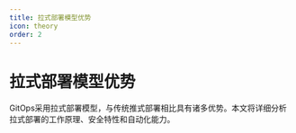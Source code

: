 ```yaml
---
title: 拉式部署模型优势
icon: theory
order: 2
---
```


# 拉式部署模型优势

GitOps采用拉式部署模型，与传统推式部署相比具有诸多优势。本文将详细分析拉式部署的工作原理、安全特性和自动化能力。

